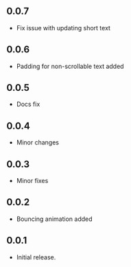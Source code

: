 ## 0.0.7

* Fix issue with updating short text

## 0.0.6

* Padding for non-scrollable text added

## 0.0.5

* Docs fix

## 0.0.4

* Minor changes

## 0.0.3

* Minor fixes

## 0.0.2

* Bouncing animation added

## 0.0.1

* Initial release.
